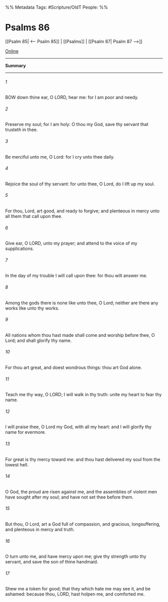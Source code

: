 

%% Metadata
Tags: #Scripture/OldT
People: 
%%
# Psalms 86
[[Psalm 85| <-- Psalm 85]] | [[Psalms]] | [[Psalm 87| Psalm 87 -->]]

[Online](https://churchofjesuschrist.org/study/scriptures/ot/ps/86?lang=eng)

---
__Summary__



---

###### 1
BOW down thine ear, O LORD, hear me: for I am poor and needy.
###### 2
Preserve my soul; for I am holy: O thou my God, save thy servant that trusteth in thee.
###### 3
Be merciful unto me, O Lord: for I cry unto thee daily.
###### 4
Rejoice the soul of thy servant: for unto thee, O Lord, do I lift up my soul.
###### 5
For thou, Lord, art good, and ready to forgive; and plenteous in mercy unto all them that call upon thee.
###### 6
Give ear, O LORD, unto my prayer; and attend to the voice of my supplications.
###### 7
In the day of my trouble I will call upon thee: for thou wilt answer me.
###### 8
Among the gods there is none like unto thee, O Lord; neither are there any works like unto thy works.
###### 9
All nations whom thou hast made shall come and worship before thee, O Lord; and shall glorify thy name.
###### 10
For thou art great, and doest wondrous things: thou art God alone.
###### 11
Teach me thy way, O LORD; I will walk in thy truth: unite my heart to fear thy name.
###### 12
I will praise thee, O Lord my God, with all my heart: and I will glorify thy name for evermore.
###### 13
For great is thy mercy toward me: and thou hast delivered my soul from the lowest hell.
###### 14
O God, the proud are risen against me, and the assemblies of violent men have sought after my soul; and have not set thee before them.
###### 15
But thou, O Lord, art a God full of compassion, and gracious, longsuffering, and plenteous in mercy and truth.
###### 16
O turn unto me, and have mercy upon me; give thy strength unto thy servant, and save the son of thine handmaid.
###### 17
Shew me a token for good; that they which hate me may see it, and be ashamed: because thou, LORD, hast holpen me, and comforted me.



